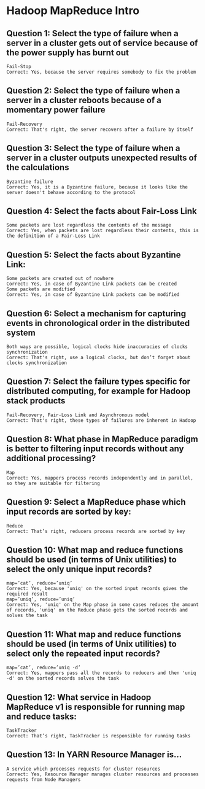 # Hadoop MapReduce Intro
## Question 1: Select the type of failure when a server in a cluster gets out of service because of the power supply has burnt out
    Fail-Stop
    Correct: Yes, because the server requires somebody to fix the problem

## Question 2: Select the type of failure when a server in a cluster reboots because of a momentary power failure
    Fail-Recovery
    Correct: That's right, the server recovers after a failure by itself

## Question 3: Select the type of failure when a server in a cluster outputs unexpected results of the calculations
    Byzantine failure
    Correct: Yes, it is a Byzantine failure, because it looks like the server doesn't behave according to the protocol

## Question 4: Select the facts about Fair-Loss Link
    Some packets are lost regardless the contents of the message
    Correct: Yes, when packets are lost regardless their contents, this is the definition of a Fair-Loss Link

## Question 5: Select the facts about Byzantine Link:
    Some packets are created out of nowhere
    Correct: Yes, in case of Byzantine Link packets can be created
    Some packets are modified
    Correct: Yes, in case of Byzantine Link packets can be modified

## Question 6: Select a mechanism for capturing events in chronological order in the distributed system
    Both ways are possible, logical clocks hide inaccuracies of clocks synchronization
    Correct: That's right, use a logical clocks, but don’t forget about clocks synchronization

## Question 7: Select the failure types specific for distributed computing, for example for Hadoop stack products
    Fail-Recovery, Fair-Loss Link and Asynchronous model
    Correct: That's right, these types of failures are inherent in Hadoop

## Question 8: What phase in MapReduce paradigm is better to filtering input records without any additional processing?
    Map
    Correct: Yes, mappers process records independently and in parallel, so they are suitable for filtering

## Question 9: Select a MapReduce phase which input records are sorted by key:
    Reduce
    Correct: That’s right, reducers process records are sorted by key

## Question 10: What map and reduce functions should be used (in terms of Unix utilities) to select the only unique input records?
    map=’cat’, reduce=’uniq’
    Correct: Yes, because 'uniq' on the sorted input records gives the required result
    map=’uniq’, reduce=’uniq’
    Correct: Yes, 'uniq' on the Map phase in some cases reduces the amount of records, 'uniq' on the Reduce phase gets the sorted records and solves the task

## Question 11: What map and reduce functions should be used (in terms of Unix utilities) to select only the repeated input records?
    map=’cat’, reduce=’uniq -d’
    Correct: Yes, mappers pass all the records to reducers and then 'uniq -d' on the sorted records solves the task

## Question 12: What service in Hadoop MapReduce v1 is responsible for running map and reduce tasks:
    TaskTracker
    Correct: That’s right, TaskTracker is responsible for running tasks

## Question 13: In YARN Resource Manager is...
    A service which processes requests for cluster resources
    Correct: Yes, Resource Manager manages cluster resources and processes requests from Node Managers
